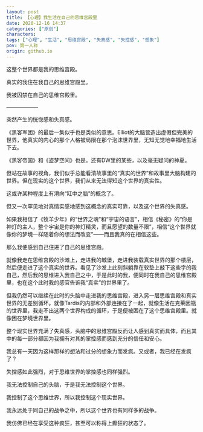 ```yaml
---
layout: post
title: 【心理】我生活在自己的思维宫殿里
date: 2020-12-16 14:37
categories: ["原创"]
characters: 
tags: ["心理", "生活", "思维宫殿", "失真感", "失控感", "想象"]
pov: 第一人称
origin: github.io
---
```


这整个世界都是我的思维宫殿。

真实的我住在我自己的思维宫殿里。

我被囚禁在自己的思维宫殿里。

——————

突然产生的恍惚感和失真感。

《黑客军团》的最后一集似乎也是类似的意思。Elliot的大脑营造出虚假但完美的世界，他真实的内心的那个人格被局限在那个泡沫世界里，无知无觉地幸福地生活下去。

《黑客帝国》和《盗梦空间》也是。还有DW里的某些，以及毫无疑问的神夏。

但站在故事的视角，我们似乎总能看清故事里的“真实的世界”和故事里大脑构建的世界。但在现实的这个世界，我们从来无法得知这个世界的真实性。

这或许某种程度上有滑向“缸中之脑”的概念了。

但又一次罕见地对真情实感地感到这概念的真实可靠，以及这个世界的失真感。

如果我相信了《牧羊少年》的“世界之魂”和“宇宙的语言”，相信《秘密》的“你是神灯的主人，整个宇宙是你的神灯精灵，而且愿望的数量不限”，相信“这个世界就像你的梦境一样随着你的想法而改变”——而且我真的在相信这些。

那么我便感到自己住进了自己的思维宫殿。

就像我走在思维宫殿的沙滩上，走进我的城堡，走进我装载真实世界的那个楼层，然后便走进了这个真实的世界。看见了沙发上此刻斜躺靠在软垫上敲下这些字的我自己，然后我的思维进入我自己之中，于是此时的我，便同时在我自己的思维宫殿里，也在这个此时我的感官告诉我“真实”的世界里了。

但我仍然可以继续在此时的头脑中走进我的思维宫殿，进入另一层思维宫殿和真实世界的无差别循环。就像Tardis的内部和外部连接在了一起，就像生活在克莱因瓶的世界里，我走不出这两个世界构成的循环，于是便被困在了这个思维宫殿里。就像困在梦境世界里。

整个现实世界充满了失真感，头脑中的思维宫殿反而让人感到真实而具体，而且其中的每一部分都因为我拥有对其的掌控感而感到充分的信任和安心。

我总有一天因为这样那样的想法和过分的想象力而发疯。又或者，我已经在发疯了？

失控感如此强烈，对于思维世界的掌控感也同样强烈。

我无法控制自己的头脑，于是我无法控制这个世界。

我控制了这个思维世界，所以我控制这个现实世界。

我永远处于同自己的战争之中，所以这个世界也有同样多的战争。

我仿佛已经在享受这种疯狂，甚至可以称得上癫狂的状态了。